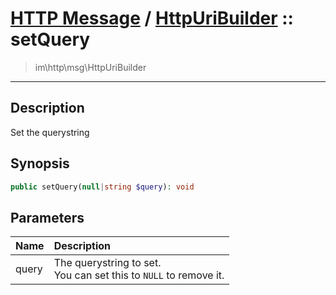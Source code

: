 # [HTTP Message](http.md) / [HttpUriBuilder](http-HttpUriBuilder.md) :: setQuery
 > im\http\msg\HttpUriBuilder
____

## Description
Set the querystring

## Synopsis
```php
public setQuery(null|string $query): void
```

## Parameters
| Name | Description |
| :--- | :---------- |
| query | The querystring to set.<br />You can set this to `NULL` to remove it. |
